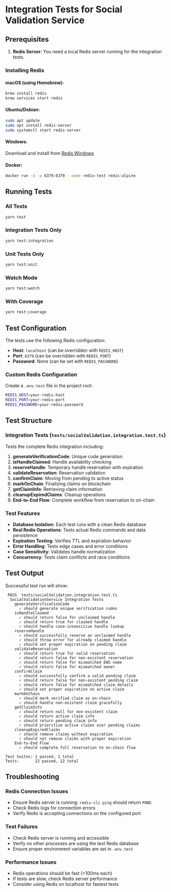 # Integration Tests for Social Validation Service

## Prerequisites

1. **Redis Server**: You need a local Redis server running for the integration tests.

### Installing Redis

#### macOS (using Homebrew):
```bash
brew install redis
brew services start redis
```

#### Ubuntu/Debian:
```bash
sudo apt update
sudo apt install redis-server
sudo systemctl start redis-server
```

#### Windows:
Download and install from [Redis Windows](https://github.com/tporadowski/redis/releases)

#### Docker:
```bash
docker run -d -p 6379:6379 --name redis-test redis:alpine
```

## Running Tests

### All Tests
```bash
yarn test
```

### Integration Tests Only
```bash
yarn test:integration
```

### Unit Tests Only
```bash
yarn test:unit
```

### Watch Mode
```bash
yarn test:watch
```

### With Coverage
```bash
yarn test:coverage
```

## Test Configuration

The tests use the following Redis configuration:
- **Host**: `localhost` (can be overridden with `REDIS_HOST`)
- **Port**: `6379` (can be overridden with `REDIS_PORT`)
- **Password**: None (can be set with `REDIS_PASSWORD`)

### Custom Redis Configuration

Create a `.env.test` file in the project root:
```bash
REDIS_HOST=your-redis-host
REDIS_PORT=your-redis-port
REDIS_PASSWORD=your-redis-password
```

## Test Structure

### Integration Tests (`tests/socialValidation.integration.test.ts`)

Tests the complete Redis integration including:

1. **generateVerificationCode**: Unique code generation
2. **isHandleClaimed**: Handle availability checking
3. **reserveHandle**: Temporary handle reservation with expiration
4. **validateReservation**: Reservation validation
5. **confirmClaim**: Moving from pending to active status
6. **markOnChain**: Finalizing claims on blockchain
7. **getClaimInfo**: Retrieving claim information
8. **cleanupExpiredClaims**: Cleanup operations
9. **End-to-End Flow**: Complete workflow from reservation to on-chain

### Test Features

- **Database Isolation**: Each test runs with a clean Redis database
- **Real Redis Operations**: Tests actual Redis commands and data persistence
- **Expiration Testing**: Verifies TTL and expiration behavior
- **Error Handling**: Tests edge cases and error conditions
- **Case Sensitivity**: Validates handle normalization
- **Concurrency**: Tests claim conflicts and race conditions

## Test Output

Successful test run will show:
```
 PASS  tests/socialValidation.integration.test.ts
  SocialValidationService Integration Tests
    generateVerificationCode
      ✓ should generate unique verification codes
    isHandleClaimed
      ✓ should return false for unclaimed handle
      ✓ should return true for claimed handle
      ✓ should handle case-insensitive handle lookup
    reserveHandle
      ✓ should successfully reserve an unclaimed handle
      ✓ should throw error for already claimed handle
      ✓ should set proper expiration on pending claim
    validateReservation
      ✓ should return true for valid reservation
      ✓ should return false for non-existent reservation
      ✓ should return false for mismatched ENS name
      ✓ should return false for mismatched owner
    confirmClaim
      ✓ should successfully confirm a valid pending claim
      ✓ should return false for non-existent pending claim
      ✓ should return false for mismatched claim details
      ✓ should set proper expiration on active claim
    markOnChain
      ✓ should mark verified claim as on-chain
      ✓ should handle non-existent claim gracefully
    getClaimInfo
      ✓ should return null for non-existent claim
      ✓ should return active claim info
      ✓ should return pending claim info
      ✓ should prioritize active claims over pending claims
    cleanupExpiredClaims
      ✓ should remove claims without expiration
      ✓ should not remove claims with proper expiration
    End-to-End Flow
      ✓ should complete full reservation to on-chain flow

Test Suites: 1 passed, 1 total
Tests:       22 passed, 22 total
```

## Troubleshooting

### Redis Connection Issues
- Ensure Redis server is running: `redis-cli ping` should return `PONG`
- Check Redis logs for connection errors
- Verify Redis is accepting connections on the configured port

### Test Failures
- Check Redis server is running and accessible
- Verify no other processes are using the test Redis database
- Ensure proper environment variables are set in `.env.test`

### Performance Issues
- Redis operations should be fast (<100ms each)
- If tests are slow, check Redis server performance
- Consider using Redis on localhost for fastest tests

